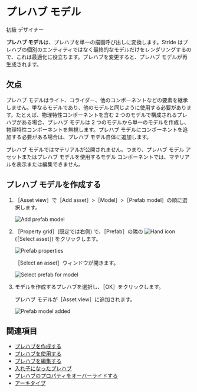 # プレハブ モデル

<span class="badge text-bg-primary">初級</span>
<span class="badge text-bg-success">デザイナー</span>

**プレハブ モデル**は、プレハブを単一の描画呼び出しに変換します。Stride はプレハブの個別のエンティティではなく最終的なモデルだけをレンダリングするので、これは最適化に役立ちます。プレハブを変更すると、プレハブ モデルが再生成されます。

## 欠点

プレハブ モデルはライト、コライダー、他のコンポーネントなどの要素を継承しません。単なるモデルであり、他のモデルと同じように使用する必要があります。たとえば、物理特性コンポーネントを含む 2 つのモデルで構成されるプレハブがある場合、プレハブ モデルは 2 つのモデルから単一のモデルを作成し、物理特性コンポーネントを無視します。プレハブ モデルにコンポーネントを追加する必要がある場合は、プレハブ モデル自体に追加します。

プレハブ モデルではマテリアルが公開されません。つまり、プレハブ モデル アセットまたはプレハブ モデルを使用するモデル コンポーネントでは、マテリアルを表示または編集できません。

## プレハブ モデルを作成する

1. ［Asset view］で［Add asset］>［Model］>［Prefab model］の順に選択します。

    ![Add prefab model](media/add-prefab-model.png)

2. ［Property grid］(既定では右側) で、［Prefab］の隣の ![Hand icon](~/manual/game-studio/media/hand-icon.png) (［Select asset］) をクリックします。

    ![Prefab properties](media/prefab-model-properties.png)

   ［Select an asset］ウィンドウが開きます。

    ![Select prefab for model](media/select-prefab-for-model.png)

3. モデルを作成するプレハブを選択し、［OK］をクリックします。

    プレハブ モデルが［Asset view］に追加されます。

    ![Prefab model added](media/prefab-model-added.png)

## 関連項目

* [プレハブを作成する](create-a-prefab.md)
* [プレハブを使用する](use-prefabs.md)
* [プレハブを編集する](edit-prefabs.md)
* [入れ子になったプレハブ](nested-prefabs.md)
* [プレハブのプロパティをオーバーライドする](override-prefab-properties.md)
* [アーキタイプ](../archetypes.md)
